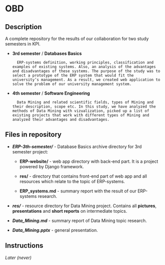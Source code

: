 # OBD

## Description

A complete repository for the results of our collaboration for two study semesters in KPI.

- **3rd semester** / **Databases Basics**

        ERP-systems definition, working principles, classification and examples of existing systems. Also, an analysis of the advantages and disadvantages of these systems. The purpose of the study was to select a prototype of the ERP system that would fit the university’s management. As a result, we created web application to solve the problem of our university management system.

- **4th semester** / **Software Engineering**

        Data Mining and related scientific fields, types of Mining and their description, scope etc. In this study, we have analyzed the methods of Data Mining with vizualization, picked up a list of existing projects that work with different types of Mining and analyzed their advantages and disadvantages.

## Files in repository

- ***ERP-3th-semester/*** - Database Basics archive directory for 3rd semester project:
    
     * **ERP-website/** - web app directory with back-end part. It is a project powered by Django framework.
     
     * **res/** - directory that contains front-end part of web app and all resources which relate to the topic of ERP-systems. 
     
     * **ERP_systems.md** - summary report with the result of our ERP-systems research.

- ***res/*** - resource directory for Data Mining project. Contains all **pictures**, **presentations** and **short reports** on intermediate topics. 

- ***Data_Mining.md*** - summary report of Data Mining topic research.

- ***Data_Mining.pptx*** - general presentation.

## Instructions

*Later (never)*
